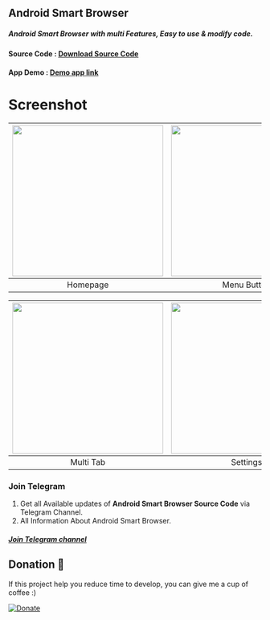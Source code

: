 ## Android Smart Browser
##### Android Smart Browser with multi Features, Easy to use & modify code. 

#### Source Code : [Download Source Code](https://drive.google.com/file/d/11T9OR33UvOh1KqJv9y5RNANm6qtgg45u/view?usp=drivesdk)<br>

#### App Demo : [Demo app link](https://drive.google.com/file/d/11wr-lg6SL8TKY8nJWtzt4HPjBosZ4mZ3/view?usp=drivesdk)<br>


# Screenshot

| <img src = "https://github.com/mjbdl/AndroidSmartBrowser/blob/master/Screenshot_20200804-120741.png" width = "300"/> | <img src = "https://github.com/mjbdl/AndroidSmartBrowser/blob/master/Screenshot_20200804-120748.png" width = "300"/> |
|:---:|:---:|
| Homepage | Menu Button |

| <img src = "https://github.com/mjbdl/AndroidSmartBrowser/blob/master/Screenshot_20200804-121012.png" width = "300"/> | <img src = "https://github.com/mjbdl/AndroidSmartBrowser/blob/master/Screenshot_20200804-121036.png" width = "300"/> |
|:---:|:---:|
| Multi Tab | Settings |


### Join Telegram
1. Get all Available updates of **Android Smart Browser Source Code** via Telegram Channel.
2. All Information About Android Smart Browser.
##### [Join Telegram channel](https://t.me/LeafExplorer)</br>

## Donation 💚
If this project help you reduce time to develop, you can give me a cup of coffee :)

[![Donate](https://www.paypalobjects.com/en_US/i/btn/btn_donateCC_LG.gif)](https://try-tolearn.blogspot.com/2021/07/donate.html?m=1)
